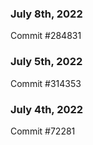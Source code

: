 ### July 8th, 2022

Commit #284831

### July 5th, 2022

Commit #314353


### July 4th, 2022

Commit #72281
